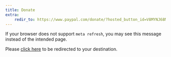 ```yaml
---
title: Donate
extra:
    redir_to: https://www.paypal.com/donate/?hosted_button_id=V8MYNJ68MEKDA
---
```


If your browser does not support `meta refresh`, you may see this message instead of the intended page.

Please [click here](https://www.paypal.com/donate/?hosted_button_id=V8MYNJ68MEKDA) to be redirected to your destination.